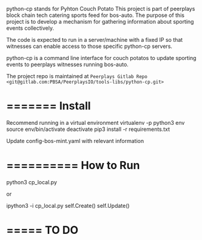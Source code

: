 python-cp stands for Pyhton Couch Potato
This project is part of peerplays block chain tech catering sports feed for bos-auto. 
The purpose of this project is to develop a mechanism for gathering information about sporting events collectively.

The code is expected to run in a server/machine with a fixed IP so that witnesses can enable access to those specific python-cp servers.

python-cp is a command line interface for couch potatos to update sporting events to peerplays witnesses running bos-auto.

The project repo is maintained at `Peerplays Gitlab Repo <git@gitlab.com:PBSA/PeerplaysIO/tools-libs/python-cp.git>`

=======
Install
=======
Recommend running in a virtual environment
virtualenv -p python3 env
source env/bin/activate
deactivate
pip3 install -r requirements.txt

Update config-bos-mint.yaml with relevant information

==========
How to Run
==========

python3 cp_local.py

or

ipython3 -i cp_local.py
self.Create()
self.Update()

=====
TO DO
=====

